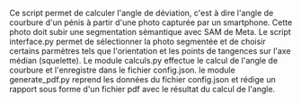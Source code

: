 Ce script permet de calculer l'angle de déviation, c'est à dire l'angle de courbure d'un pénis à partir d'une photo capturée par un smartphone.
Cette photo doit subir une segmentation sémantique avec SAM de Meta.
Le script interface.py permet de sélectionner la photo segmentée et de choisir certains parmètres tels que l'orientation et les points de tangences sur l'axe médian (squelette).
Le module calculs.py effectue le calcul de l'angle de courbure et l'enregistre dans le fichier config.json.
le module generate_pdf.py reprend les données du fichier config.json et rédige un rapport sous forme d'un fichier pdf avec le résultat du calcul de l'angle.  
